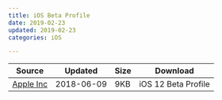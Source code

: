 ```yaml
---
title: iOS Beta Profile
date: 2019-02-23
updated: 2019-02-23
categories: iOS

---
```


| Source | Updated | Size | Download |
| ------ | ------- | -------- | -------- |
| [Apple Inc](https://developer.apple.com/download/) | 2018-06-09 | 9KB | iOS 12 Beta Profile |
